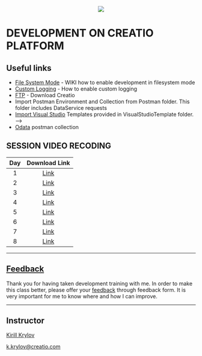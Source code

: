 <p align="center">
    <a href="https://www.creatio.com/">
            <img src="https://github.com/kirillkrylov/ImagesAndPages/wiki/Img/accelerateBannerBlue.png">
    </a>
</p>

# DEVELOPMENT ON CREATIO PLATFORM

## Useful links
<!-- - [Clio][clio] - Integration utility for Creatio platform -->
- [File System Mode][fsmode] - WIKI how to enable development in filesystem mode
- [Custom Logging][nlog] - How to enable custom logging
- [FTP] - Download Creatio
- Import Postman Environment and Collection from Postman folder. This folder includes DataService requests
- [Import Visual Studio][vsTpl] Templates provided in VisualStudioTemplate folder. -->
- [Odata] postman collection



## SESSION VIDEO RECODING
|Day|Download Link|
|:--:|:--:|
|1|[Link][d1v]|
|2|[Link][d2v]|
|3|[Link][d3v]|
|4|[Link][d4v]|
|5|[Link][d5v]|
|6|[Link][d6v]|
|7|[Link][d7v]|
|8|[Link][d8v]| 

---
## [Feedback][feedBackForm]
Thank you for having taken development training with me. In order to make this class better, please offer your [feedback][feedBackForm] through feedback form. It is very important for me to know where and how I can improve.

---
## Instructor
[Kirill Krylov][about]


<a href="mailto:k.krylov@creatio.com">k.krylov@creatio.com</a><br />


<!-- Named Links -->
[d1v]: https://creatio-global.zoom.us/rec/share/yJRnH7Fb9rCaj5ct16x-GY4lBrP06HzHa3xJFYxltpScaLmkz3huyiRsac1rU8eL.0GkYqI918yb_x5XV
[d2v]: https://creatio-global.zoom.us/rec/share/UDyj3Ape_vqXAPhYUGFWE_BoPMDsfE2jd8irK9iolXF_VEzRlapxcOJcmMdBKYjL.R5Jyflvon7rp1L6l
[d3v]: https://creatio-global.zoom.us/rec/share/t2fmZm5zH1O5cYtTrl3K0xaR4A3407kJ-_RQswb6tEMI2cCVtStVud_gGP0YbQos.gfx9AVx2SyiRgw0c
[d4v]: https://creatio-global.zoom.us/rec/share/S0mYU7GSBrlmKUr0HUFtvgPVstPFPnSqnYztFq5wZz7iJAH7sy8Sm-iwz_Uu7fS6._LXZ4AK72-CJXzMQ
[d5v]: https://creatio-global.zoom.us/rec/share/XjQVe1HKiYXSAZf3GXl1KkTrPrWXh85m_BIpFEH7YmOqRAw67w9bQ3feGrLb_Xuq.JEginMv4DcYEZq7Z
[d6v]: https://creatio-global.zoom.us/rec/share/8qa2Qqpd9Tmi89WvSvJyWUmAHDKnByb1mqsErytarfoqgXPgvKPbtZegtCov9x6S.KwsQ1kDPdYuE23-V
[d7v]: https://creatio-global.zoom.us/rec/share/E79YR7YYe3fF6WrXXndbI_KGEHXltAH8JL9-qaNz4DTGFC1LAdUOJeLr8tjmhbtv.-sPu7UZhDMRVBkCV
[d8v]: https://creatio-global.zoom.us/rec/share/7p4Rsvt-OemjhfusK-IM5Oy2GeqWURSyxJVQrDxqJnQkPFeXNSE5JG6iq4AI2CNk.eqSIu-Gh6nQljv5U

<!-- Links -->
[clio]:https://github.com/Advance-Technologies-Foundation/clio
[fsmode]:https://github.com/Academy-Creatio/TrainingProgramm/wiki/Enable-development-in-FileSystem-Mode
[nlog]:https://github.com/Academy-Creatio/TrainingProgramm/wiki/Custom-Logging-with-NLog
[oData]:https://documenter.getpostman.com/view/10204500/SztHX5Qb?version=latest
[vsTpl]:https://docs.microsoft.com/en-us/visualstudio/ide/how-to-create-item-templates?view=vs-2019
[ftp]:http://ftp.bpmonline.com/support/downloads/!Release/installation_files/7.18.0/

[feedBackForm]:https://forms.office.com/Pages/ResponsePage.aspx?id=-6Jce0OmhUOLOTaTQnDHFs1n4KjdfnVBtjvFqBN3Vk9UMDA0TFUxU1ZUVEhDSEwxSlk0ODIzMEJBWC4u
[about]:https://github.com/kirillkrylov/ImagesAndPages/wiki/Kirill-Krylov,-CPA